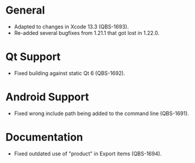 # General

* Adapted to changes in Xcode 13.3 (QBS-1693).
* Re-added several bugfixes from 1.21.1 that got lost in 1.22.0.

# Qt Support

* Fixed building against static Qt 6 (QBS-1692).

# Android Support

* Fixed wrong include path being added to the command line (QBS-1691).

# Documentation

* Fixed outdated use of "product" in Export items (QBS-1694).
